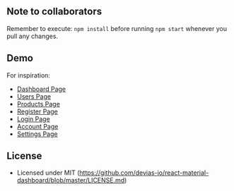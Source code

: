 ## Note to collaborators

Remember to execute: `npm install` before running `npm start` whenever you pull any changes.

## Demo

For inspiration:

- [Dashboard Page](https://material-kit-react.devias.io/app/dashboard)
- [Users Page](https://material-kit-react.devias.io/app/customers)
- [Products Page](https://material-kit-react.devias.io/app/products)
- [Register Page](https://material-kit-react.devias.io/register)
- [Login Page](https://material-kit-react.devias.io/login)
- [Account Page](https://material-kit-react.devias.io/app/account)
- [Settings Page](https://material-kit-react.devias.io/app/settings)

## License

- Licensed under MIT (https://github.com/devias-io/react-material-dashboard/blob/master/LICENSE.md)
